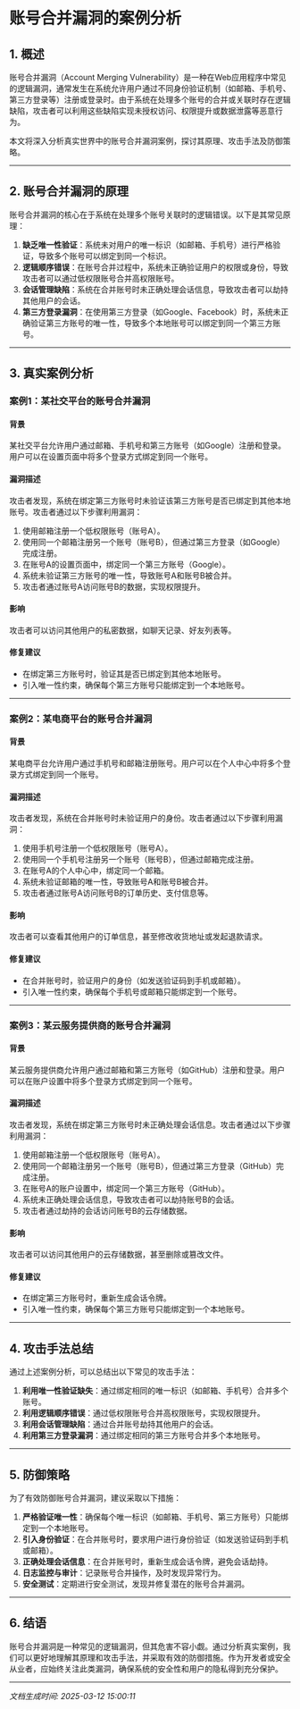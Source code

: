 # 账号合并漏洞的案例分析

## 1. 概述

账号合并漏洞（Account Merging Vulnerability）是一种在Web应用程序中常见的逻辑漏洞，通常发生在系统允许用户通过不同身份验证机制（如邮箱、手机号、第三方登录等）注册或登录时。由于系统在处理多个账号的合并或关联时存在逻辑缺陷，攻击者可以利用这些缺陷实现未授权访问、权限提升或数据泄露等恶意行为。

本文将深入分析真实世界中的账号合并漏洞案例，探讨其原理、攻击手法及防御策略。

---

## 2. 账号合并漏洞的原理

账号合并漏洞的核心在于系统在处理多个账号关联时的逻辑错误。以下是其常见原理：

1. **缺乏唯一性验证**：系统未对用户的唯一标识（如邮箱、手机号）进行严格验证，导致多个账号可以绑定到同一个标识。
2. **逻辑顺序错误**：在账号合并过程中，系统未正确验证用户的权限或身份，导致攻击者可以通过低权限账号合并高权限账号。
3. **会话管理缺陷**：系统在合并账号时未正确处理会话信息，导致攻击者可以劫持其他用户的会话。
4. **第三方登录漏洞**：在使用第三方登录（如Google、Facebook）时，系统未正确验证第三方账号的唯一性，导致多个本地账号可以绑定到同一个第三方账号。

---

## 3. 真实案例分析

### 案例1：某社交平台的账号合并漏洞

#### 背景
某社交平台允许用户通过邮箱、手机号和第三方账号（如Google）注册和登录。用户可以在设置页面中将多个登录方式绑定到同一个账号。

#### 漏洞描述
攻击者发现，系统在绑定第三方账号时未验证该第三方账号是否已绑定到其他本地账号。攻击者通过以下步骤利用漏洞：
1. 使用邮箱注册一个低权限账号（账号A）。
2. 使用同一个邮箱注册另一个账号（账号B），但通过第三方登录（如Google）完成注册。
3. 在账号A的设置页面中，绑定同一个第三方账号（Google）。
4. 系统未验证第三方账号的唯一性，导致账号A和账号B被合并。
5. 攻击者通过账号A访问账号B的数据，实现权限提升。

#### 影响
攻击者可以访问其他用户的私密数据，如聊天记录、好友列表等。

#### 修复建议
- 在绑定第三方账号时，验证其是否已绑定到其他本地账号。
- 引入唯一性约束，确保每个第三方账号只能绑定到一个本地账号。

---

### 案例2：某电商平台的账号合并漏洞

#### 背景
某电商平台允许用户通过手机号和邮箱注册账号。用户可以在个人中心中将多个登录方式绑定到同一个账号。

#### 漏洞描述
攻击者发现，系统在合并账号时未验证用户的身份。攻击者通过以下步骤利用漏洞：
1. 使用手机号注册一个低权限账号（账号A）。
2. 使用同一个手机号注册另一个账号（账号B），但通过邮箱完成注册。
3. 在账号A的个人中心中，绑定同一个邮箱。
4. 系统未验证邮箱的唯一性，导致账号A和账号B被合并。
5. 攻击者通过账号A访问账号B的订单历史、支付信息等。

#### 影响
攻击者可以查看其他用户的订单信息，甚至修改收货地址或发起退款请求。

#### 修复建议
- 在合并账号时，验证用户的身份（如发送验证码到手机或邮箱）。
- 引入唯一性约束，确保每个手机号或邮箱只能绑定到一个账号。

---

### 案例3：某云服务提供商的账号合并漏洞

#### 背景
某云服务提供商允许用户通过邮箱和第三方账号（如GitHub）注册和登录。用户可以在账户设置中将多个登录方式绑定到同一个账号。

#### 漏洞描述
攻击者发现，系统在绑定第三方账号时未正确处理会话信息。攻击者通过以下步骤利用漏洞：
1. 使用邮箱注册一个低权限账号（账号A）。
2. 使用同一个邮箱注册另一个账号（账号B），但通过第三方登录（GitHub）完成注册。
3. 在账号A的账户设置中，绑定同一个第三方账号（GitHub）。
4. 系统未正确处理会话信息，导致攻击者可以劫持账号B的会话。
5. 攻击者通过劫持的会话访问账号B的云存储数据。

#### 影响
攻击者可以访问其他用户的云存储数据，甚至删除或篡改文件。

#### 修复建议
- 在绑定第三方账号时，重新生成会话令牌。
- 引入唯一性约束，确保每个第三方账号只能绑定到一个本地账号。

---

## 4. 攻击手法总结

通过上述案例分析，可以总结出以下常见的攻击手法：
1. **利用唯一性验证缺失**：通过绑定相同的唯一标识（如邮箱、手机号）合并多个账号。
2. **利用逻辑顺序错误**：通过低权限账号合并高权限账号，实现权限提升。
3. **利用会话管理缺陷**：通过合并账号劫持其他用户的会话。
4. **利用第三方登录漏洞**：通过绑定相同的第三方账号合并多个本地账号。

---

## 5. 防御策略

为了有效防御账号合并漏洞，建议采取以下措施：
1. **严格验证唯一性**：确保每个唯一标识（如邮箱、手机号、第三方账号）只能绑定到一个本地账号。
2. **引入身份验证**：在合并账号时，要求用户进行身份验证（如发送验证码到手机或邮箱）。
3. **正确处理会话信息**：在合并账号时，重新生成会话令牌，避免会话劫持。
4. **日志监控与审计**：记录账号合并操作，及时发现异常行为。
5. **安全测试**：定期进行安全测试，发现并修复潜在的账号合并漏洞。

---

## 6. 结语

账号合并漏洞是一种常见的逻辑漏洞，但其危害不容小觑。通过分析真实案例，我们可以更好地理解其原理和攻击手法，并采取有效的防御措施。作为开发者或安全从业者，应始终关注此类漏洞，确保系统的安全性和用户的隐私得到充分保护。

---

*文档生成时间: 2025-03-12 15:00:11*
